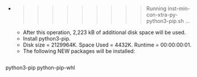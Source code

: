 * >>>>>>>>> Running inst-min-con-xtra-py-python3-pip.sh ...
  * After this operation, 2,223 kB of additional disk space will be used.
  * Install python3-pip.
  * Disk size = 2129964K. Space Used = 4432K. Runtime = 00:00:00:01.
  * The following NEW packages will be installed:
  ```bash
python3-pip python-pip-whl
  ```
